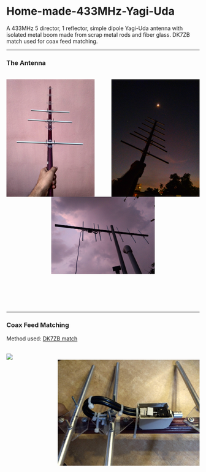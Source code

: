 # Home-made-433MHz-Yagi-Uda
A 433MHz 5 director, 1 reflector, simple dipole Yagi-Uda antenna with isolated metal boom made from scrap metal rods and fiber glass. DK7ZB match used for coax feed matching.

---

### The Antenna

<br>

<img align="left" width="230" src="https://github.com/MonkHelios/Home-made-433MHz-Yagi-Uda/blob/main/Images/IMG_20210515_181915.jpg">

<img align="right" width="230" src="https://github.com/MonkHelios/Home-made-433MHz-Yagi-Uda/blob/main/Images/IMG_20210517_185100-01(1).jpg">

<p align="center">
  <img width="270" src="https://github.com/MonkHelios/Home-made-433MHz-Yagi-Uda/blob/main/Images/IMG_20210522_182919.jpg">
</p>

<br>
<br>
<br>
<br>

---

### Coax Feed Matching

Method used: [DK7ZB match](https://www.qsl.net/dk7zb/dk7zb-match.htm)

<br>

<img align="left" width="370" src="https://www.qsl.net/dk7zb/DK7ZB-Match/DK7ZB-Match-engl.gif">
<img align="right" width="370" src="https://github.com/MonkHelios/Home-made-433MHz-Yagi-Uda/blob/main/Images/IMG_20210911_222936.jpg">
